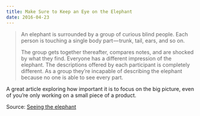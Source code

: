 ```yaml
---
title: Make Sure to Keep an Eye on the Elephant
date: 2016-04-23
---
```


> An elephant is surrounded by a group of curious blind people. Each person is touching a single body part — trunk, tail, ears, and so on.
>
> The group gets together thereafter, compares notes, and are shocked by what they find. Everyone has a different impression of the elephant. The descriptions offered by each participant is completely different. As a group they’re incapable of describing the elephant because no one is able to see every part.

A great article exploring how important it is to focus on the big picture, even of you’re only working on a small piece of a product.

Source: [Seeing the elephant](https://medium.com/@tdominey/seeing-the-elephant-57d4c91c2733#.3cn2hnhs6)
